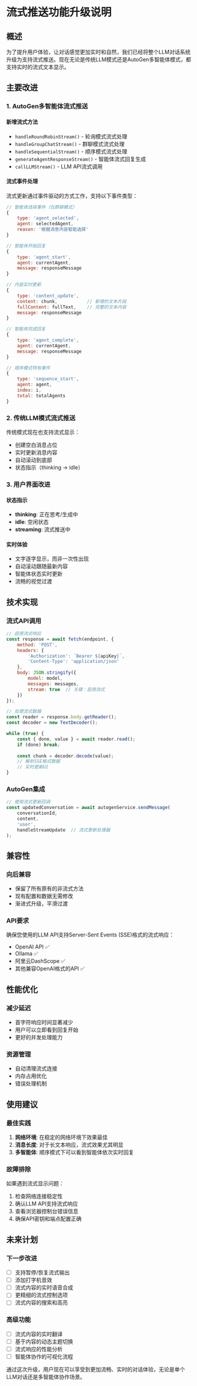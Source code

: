 # 流式推送功能升级说明

## 概述

为了提升用户体验，让对话感觉更加实时和自然，我们已经将整个LLM对话系统升级为支持流式推送。现在无论是传统LLM模式还是AutoGen多智能体模式，都支持实时的流式文本显示。

## 主要改进

### 1. AutoGen多智能体流式推送

#### 新增流式方法
- `handleRoundRobinStream()` - 轮询模式流式处理
- `handleGroupChatStream()` - 群聊模式流式处理  
- `handleSequentialStream()` - 顺序模式流式处理
- `generateAgentResponseStream()` - 智能体流式回复生成
- `callLLMStream()` - LLM API流式调用

#### 流式事件处理
流式更新通过事件驱动的方式工作，支持以下事件类型：

```javascript
// 智能体选择事件（仅群聊模式）
{
    type: 'agent_selected',
    agent: selectedAgent,
    reason: '根据消息内容智能选择'
}

// 智能体开始回复
{
    type: 'agent_start', 
    agent: currentAgent,
    message: responseMessage
}

// 内容实时更新
{
    type: 'content_update',
    content: chunk,           // 新增的文本片段
    fullContent: fullText,    // 完整的文本内容
    message: responseMessage
}

// 智能体完成回复
{
    type: 'agent_complete',
    agent: currentAgent,
    message: responseMessage
}

// 顺序模式特有事件
{
    type: 'sequence_start',
    agent: agent,
    index: i,
    total: totalAgents
}
```

### 2. 传统LLM模式流式推送

传统模式现在也支持流式显示：
- 创建空白消息占位
- 实时更新消息内容
- 自动滚动到底部
- 状态指示（thinking → idle）

### 3. 用户界面改进

#### 状态指示
- **thinking**: 正在思考/生成中
- **idle**: 空闲状态
- **streaming**: 流式推送中

#### 实时体验
- 文字逐字显示，而非一次性出现
- 自动滚动跟随最新内容
- 智能体状态实时更新
- 流畅的视觉过渡

## 技术实现

### 流式API调用

```javascript
// 启用流式响应
const response = await fetch(endpoint, {
    method: 'POST',
    headers: {
        'Authorization': `Bearer ${apiKey}`,
        'Content-Type': 'application/json'
    },
    body: JSON.stringify({
        model: model,
        messages: messages,
        stream: true  // 关键：启用流式
    })
});

// 处理流式数据
const reader = response.body.getReader();
const decoder = new TextDecoder();

while (true) {
    const { done, value } = await reader.read();
    if (done) break;
    
    const chunk = decoder.decode(value);
    // 解析SSE格式数据
    // 实时更新UI
}
```

### AutoGen集成

```javascript
// 使用流式更新回调
const updatedConversation = await autogenService.sendMessage(
    conversationId, 
    content, 
    'user', 
    handleStreamUpdate  // 流式更新处理器
);
```

## 兼容性

### 向后兼容
- 保留了所有原有的非流式方法
- 现有配置和数据无需修改
- 渐进式升级，平滑过渡

### API要求
确保您使用的LLM API支持Server-Sent Events (SSE)格式的流式响应：
- OpenAI API ✅
- Ollama ✅  
- 阿里云DashScope ✅
- 其他兼容OpenAI格式的API ✅

## 性能优化

### 减少延迟
- 首字符响应时间显著减少
- 用户可以立即看到回复开始
- 更好的并发处理能力

### 资源管理
- 自动清理流式连接
- 内存占用优化
- 错误处理机制

## 使用建议

### 最佳实践
1. **网络环境**: 在稳定的网络环境下效果最佳
2. **消息长度**: 对于长文本响应，流式效果尤其明显
3. **多智能体**: 顺序模式下可以看到智能体依次实时回复

### 故障排除
如果遇到流式显示问题：
1. 检查网络连接稳定性
2. 确认LLM API支持流式响应
3. 查看浏览器控制台错误信息
4. 确保API密钥和端点配置正确

## 未来计划

### 下一步改进
- [ ] 支持暂停/恢复流式输出
- [ ] 添加打字机音效
- [ ] 流式内容的实时语音合成
- [ ] 更精细的流式控制选项
- [ ] 流式内容的搜索和高亮

### 高级功能
- [ ] 流式内容的实时翻译
- [ ] 基于内容的动态主题切换
- [ ] 流式响应的性能分析
- [ ] 智能体协作的可视化流程

通过这次升级，用户现在可以享受到更加流畅、实时的对话体验，无论是单个LLM对话还是多智能体协作场景。 